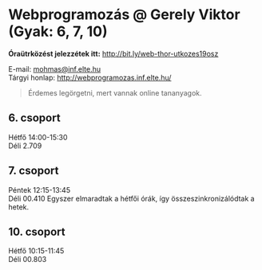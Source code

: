 # Webprogramozás @ Gerely Viktor (Gyak: 6, 7, 10)

<b>Óraütrközést jelezzétek itt:</b> http://bit.ly/web-thor-utkozes19osz <br>

E-mail: mohmas@inf.elte.hu<br>
Tárgyi honlap: http://webprogramozas.inf.elte.hu/ <br>
> Érdemes legörgetni, mert vannak online tananyagok.
  
<h2>6.  csoport</h2>
Hétfő 14:00-15:30<br>
Déli 2.709

<h2>7.  csoport</h2>
Péntek 12:15-13:45<br>
Déli 00.410
Egyszer elmaradtak a hétfői órák, így összeszinkronizálódtak a hetek.

<h2>10. csoport</h2>
Hétfő 10:15-11:45<br>
Déli 00.803

